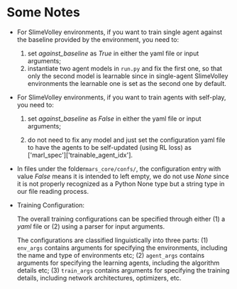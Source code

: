# Some Notes
* For SlimeVolley environments, if you want to train single agent against the baseline provided by the environment, you need to: 
  1. set *against_baseline* as *True* in either the yaml file or input arguments;
  2. instantiate two agent models in `run.py` and fix the first one, so that only the second model is learnable since in single-agent SlimeVolley environments the learnable one is set as the second one by default.

* For SlimeVolley environments, if you want to train agents with self-play, you need to:

  1. set *against_baseline* as *False* in either the yaml file or input arguments;

  2. do not need to fix any model and just set the configuration yaml file to have the agents to be self-updated (using RL loss) as ['marl_spec']\['trainable_agent_idx'].

* In files under the folder`mars_core/confs/`, the configuration entry with value *False* means it is intended to left empty, we do not use *None* since it is not properly recognized as a Python None type but a string type in our file reading process.

* Training Configuration: 

  The overall training configurations can be specified through either (1) a *yaml* file or (2) using a parser for input arguments.  

  The configurations are classified linguistically into three parts: (1) `env_args` contains arguments for specifying the environments, including the name and type of environments etc; (2) `agent_args` contains arguments for specifying the learning agents, including the algorithm details etc; (3) `train_args` contains arguments for specifying the training details, including network architectures, optimizers, etc. 

